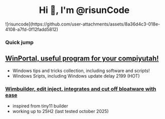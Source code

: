 <h1 align="center">Hi 👋, I'm @risunCode</h1> 
![risuncode](https://github.com/user-attachments/assets/8a36d4c3-018e-4108-a7fd-0f12fadd5812)

### Quick jump 
## [WinPortal, useful program for your compiyutah!](https://github.com/risunCode/WinPortal)
- Windows tips and tricks collection, including software and scripts!
- Windows Sripts, including Windows update delay 2199 (HOT) 


### [Wimbuilder, edit inject, integrates and cut off bloatware with ease](https://github.com/risunCode/WimBuilder)
- inspired from tiny11 builder
- working up to 25H2 (last tested october 2025)

<!-- << wtf is docsify, github readme is alr the docs 🗿>> -->
